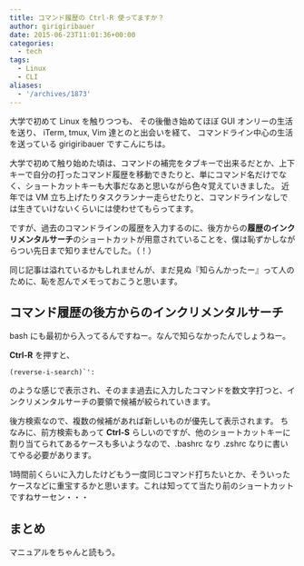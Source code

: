 ```yaml
---
title: コマンド履歴の Ctrl-R 使ってますか？
author: girigiribauer
date: 2015-06-23T11:01:36+00:00
categories:
  - tech
tags:
  - Linux
  - CLI
aliases:
  - '/archives/1873'
---
```

大学で初めて Linux を触りつつも、 その後働き始めてほぼ GUI オンリーの生活を送り、 iTerm, tmux, Vim 達とのと出会いを経て、 コマンドライン中心の生活を送っている girigiribauer ですこんにちは。

大学で初めて触り始めた頃は、コマンドの補完をタブキーで出来るだとか、上下キーで自分の打ったコマンド履歴を移動できたりと、単にコマンド名だけでなく、ショートカットキーも大事だなあと思いながら色々覚えていきました。 近年では VM 立ち上げたりタスクランナー走らせたりと、コマンドラインなしでは生きていけないくらいには使わせてもらってます。

ですが、過去のコマンドラインの履歴を入力するのに、後方からの**履歴のインクリメンタルサーチ**のショートカットが用意されていることを、僕は恥ずかしながらつい先日まで知りませんでした。（！）

同じ記事は溢れているかもしれませんが、まだ見ぬ『知らんかったー』って人のために、恥を忍んでメモっておこうと思います。

## コマンド履歴の後方からのインクリメンタルサーチ

bash にも最初から入ってるんですねー。なんで知らなかったんでしょうねー。

**Ctrl-R** を押すと、

    (reverse-i-search)`':


のような感じで表示され、そのまま過去に入力したコマンドを数文字打つと、インクリメンタルサーチの要領で候補が絞られていきます。

後方検索なので、複数の候補があれば新しいものが優先して表示されます。 ちなみに、前方検索もあって **Ctrl-S** らしいのですが、他のショートカットキーに割り当てられてあるケースも多いようなので、.bashrc なり .zshrc なりに書いてやる必要があります。

1時間前くらいに入力したけどもう一度同じコマンド打ちたいとか、そういったケースなどに重宝するかと思います。これは知ってて当たり前のショートカットですねサーセン・・・

## まとめ

マニュアルをちゃんと読もう。
